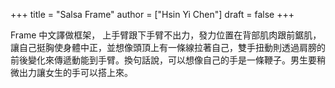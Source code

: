 +++
title = "Salsa Frame"
author = ["Hsin Yi Chen"]
draft = false
+++

Frame 中文譯做框架， 上手臂跟下手臂不出力，發力位置在背部肌肉跟前鋸肌，讓自己挺胸使身體中正，並想像頭頂上有一條線拉著自己，雙手扭動則透過肩膀的前後變化來傳遞動能到手臂。換句話說，可以想像自己的手是一條鞭子。男生要稍微出力讓女生的手可以搭上來。
